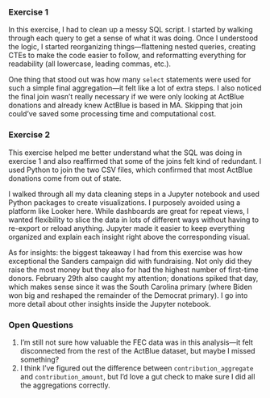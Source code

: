 ### Exercise 1
In this exercise, I had to clean up a messy SQL script. I started by walking through each query to get a sense of what it was doing. Once I understood the logic, I started reorganizing things—flattening nested queries, creating CTEs to make the code easier to follow, and reformatting everything for readability (all lowercase, leading commas, etc.).

One thing that stood out was how many `select` statements were used for such a simple final aggregation—it felt like a lot of extra steps. I also noticed the final join wasn’t really necessary if we were only looking at ActBlue donations and already knew ActBlue is based in MA. Skipping that join could’ve saved some processing time and computational cost.

### Exercise 2  
This exercise helped me better understand what the SQL was doing in exercise 1 and also reaffirmed that some of the joins felt kind of redundant. I used Python to join the two CSV files, which confirmed that most ActBlue donations come from out of state.

I walked through all my data cleaning steps in a Jupyter notebook and used Python packages to create visualizations. I purposely avoided using a platform like Looker here. While dashboards are great for repeat views, I wanted flexibility to slice the data in lots of different ways without having to re-export or reload anything. Jupyter made it easier to keep everything organized and explain each insight right above the corresponding visual.

As for insights: the biggest takeaway I had from this exercise was how exceptional the Sanders campaign did with fundraising. Not only did they raise the most money but they also for had the highest number of first-time donors. February 29th also caught my attention; donations spiked that day, which makes sense since it was the South Carolina primary (where Biden won big and reshaped the remainder of the Democrat primary). I go into more detail about other insights inside the Jupyter notebook.

### Open Questions
1. I’m still not sure how valuable the FEC data was in this analysis—it felt disconnected from the rest of the ActBlue dataset, but maybe I missed something?
2. I think I’ve figured out the difference between `contribution_aggregate` and `contribution_amount`, but I’d love a gut check to make sure I did all the aggregations correctly.
